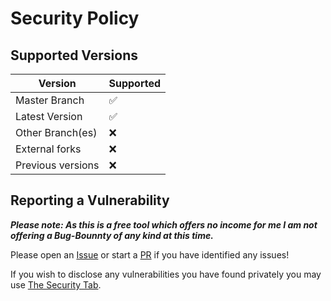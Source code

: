 # Security Policy

## Supported Versions

| Version           | Supported          |
|-------------------|--------------------|
| Master Branch     | :white_check_mark: |
| Latest Version    | :white_check_mark: |
| Other Branch(es)  | :x:                |
| External forks    | :x:                |
| Previous versions | :x:                |

## Reporting a Vulnerability

***Please note: As this is a free tool which offers no income for me I am not offering a Bug-Bounnty of any kind at this time.***

Please open an [Issue](<https://github.com/NanashiTheNameless/Zorin-OS-Pro/issues>) or start a [PR](<https://github.com/NanashiTheNameless/Zorin-OS-Pro/pulls>) if you have identified any issues!

If you wish to disclose any vulnerabilities you have found privately you may use [The Security Tab](<https://github.com/NanashiTheNameless/Zorin-OS-Pro/security>).

